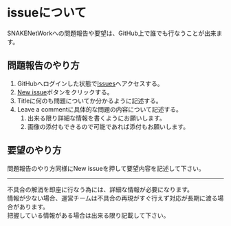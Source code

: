 # issueについて
SNAKENetWorkへの問題報告や要望は、GitHub上で誰でも行なうことが出来ます。

## 問題報告のやり方
1. GitHubへログインした状態で[Issues](https://github.com/GravittoGroup/SNAKENetWork/issues)へアクセスする。
1. [New issue](https://github.com/GravittoGroup/SNAKENetWork/issues/new)ボタンをクリックする。 
1. Titleに何のも問題についてか分かるように記述する。
1. Leave a commentに具体的な問題の内容について記述する。
    1. 出来る限り詳細な情報を書くようにお願いします。
    1. 画像の添付もできるので可能であれば添付もお願いします。
    
## 要望のやり方
問題報告のやり方同様にNew issueを押して要望内容を記述して下さい。

___

不具合の解消を即座に行なう為には、詳細な情報が必要になります。  
情報が少ない場合、運営チームは不具合の再現がすぐ行えず対応が長期に渡る場合があります。  
把握している情報がある場合は出来る限り記載して下さい。
